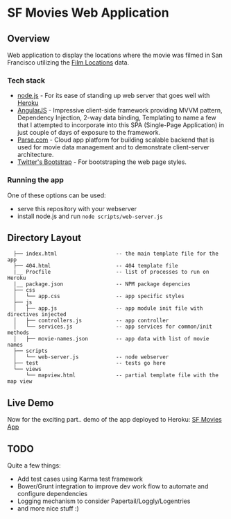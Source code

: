 # SF Movies Web Application

## Overview

Web application to display the locations where the movie was filmed in San Francisco utilizing the [Film
Locations](https://data.sfgov.org/Arts-Culture-and-Recreation-/Film-Locations-in-San-Francisco/yitu-d5am) data.


### Tech stack

* [node.js](http://nodejs.org) - For its ease of standing up web server that goes well with [Heroku](https://devcenter.heroku.com/articles/nodejs)
* [AngularJS](http://angularjs.org) - Impressive client-side framework providing MVVM pattern, Dependency Injection, 2-way data binding, Templating to name a few that I attempted 
  to incorporate into this SPA (Single-Page Application) in just couple of days of exposure to the framework.
* [Parse.com](http://parse.com) - Cloud app platform for building scalable backend that is used for movie data management and to demonstrate client-server architecture.
* [Twitter's Bootstrap](http://getbootstrap.com/) - For bootstraping the web page styles.


### Running the app 

One of these options can be used:

* serve this repository with your webserver
* install node.js and run `node scripts/web-server.js`


## Directory Layout

      ├── index.html                   -- the main template file for the app
      ├── 404.html                     -- 404 template file
      |__ Procfile                     -- list of processes to run on Heroku
      |__ package.json                 -- NPM package depencies
      ├── css
      │   └── app.css                  -- app specific styles
      ├── js
      │   ├── app.js                   -- app module init file with directives injected
      │   ├── controllers.js           -- app controller
      │   └── services.js              -- app services for common/init methods
      │   ├── movie-names.json         -- app data with list of movie names
      ├── scripts
      │   └── web-server.js            -- node webserver
      ├── test                         -- tests go here
      └── views
          └── mapview.html             -- partial template file with the map view

## Live Demo

Now for the exciting part.. demo of the app deployed to Heroku:
 [SF Movies App](http://gentle-garden-9581.herokuapp.com/index.html)


## TODO

Quite a few things:

* Add test cases using Karma test framework 
* Bower/Grunt integration to improve dev work flow to automate and configure dependencies
* Logging mechanism to consider Papertail/Loggly/Logentries
* and more nice stuff :)
